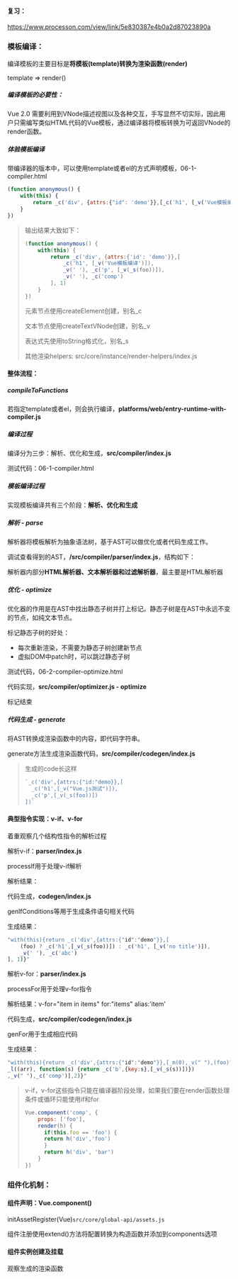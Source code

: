 #### 复习：

https://www.processon.com/view/link/5e830387e4b0a2d87023890a



### 模板编译：

编译模板的主要目标是**将模板(template)转换为渲染函数(render)**

template => render()



##### 编译模板的必要性：

Vue 2.0 需要利用到VNode描述视图以及各种交互，手写显然不切实际，因此用户只需编写类似HTML代码的Vue模板，通过编译器将模板转换为可返回VNode的render函数。



##### 体验模板编译

带编译器的版本中，可以使用template或者el的方式声明模板，06-1-compiler.html

```js
(function anonymous() {
    with(this) {
        return _c('div', {attrs:{"id": 'demo'}},[_c('h1', [_v('Vue模板编译')]), _v(' '), _c('p', [_v(_s(foo))]), _v(' '), _c('comp')], 1)
    }
})
```

> 输出结果大致如下：
>
> ```js
> (function anonymous() {
>     with(this) {
>         return _c('div', {attrs:{'id': 'demo'}},[
>             _c('h1', [_v('Vue模板编译')]),
>             _v(' '), _c('p', [_v(_s(foo))]),
>             _v(' '), _c('comp')
>         ], 1)
>     }
> })
> ```
>
> 元素节点使用createElement创建，别名_c
>
> 文本节点使用createTextVNode创建，别名_v
>
> 表达式先使用toString格式化，别名_s
>
> 其他渲染helpers: src/core/instance/render-helpers/index.js

#### 整体流程：

##### compileToFunctions

若指定template或者el，则会执行编译，**platforms/web/entry-runtime-with-compiler.js**



##### 编译过程

编译分为三步：解析、优化和生成，**src/compiler/index.js**

测试代码：06-1-compiler.html



##### 模板编译过程

实现模板编译共有三个阶段：**解析、优化和生成**

##### 解析 - parse

解析器将模板解析为抽象语法树，基于AST可以做优化或者代码生成工作。

调试查看得到的AST，**/src/compiler/parser/index.js**，结构如下：

解析器内部分**HTML解析器、文本解析器和过滤解析器**，最主要是HTML解析器



##### 优化 - optimize

优化器的作用是在AST中找出静态子树并打上标记。静态子树是在AST中永远不变的节点，如纯文本节点。



标记静态子树的好处：

- 每次重新渲染，不需要为静态子树创建新节点
- 虚拟DOM中patch时，可以跳过静态子树

测试代码，06-2-compiler-optimize.html

代码实现，**src/compiler/optimizer.js - optimize**

标记结束

##### 代码生成 - generate

将AST转换成渲染函数中的内容，即代码字符串。

generate方法生成渲染函数代码，**src/compiler/codegen/index.js**

> 生成的code长这样
>
> ```js
> `_c('div',{attrs:{"id:"demo}},[
> 	_c('h1',[_v("Vue.js测试")]),
> 	_c('p',[_v(_s(foo))])
> ])`
> ```

#### 典型指令实现：v-if、v-for

着重观察几个结构性指令的解析过程



解析v-if：**parser/index.js**

processlf用于处理v-if解析



解析结果：

代码生成，**codegen/index.js**

genlfConditions等用于生成条件语句相关代码

生成结果：

```js
"with(this){return _c('div',{attrs:{"id":"demo"}},[
	(foo) ? _c('h1',[_v(_s(foo))]) : _c('h1', [_v('no title')]),
    _v(' '), _c('abc')
], 1)}"
```

解析v-for：**parser/index.js**

processFor用于处理v-for指令

解析结果：v-for="item in items" for:"items" alias:'item'



代码生成，**src/compiler/codegen/index.js**

genFor用于生成相应代码



生成结果：

```js
"with(this){return _c('div',{attrs:{"id":"demo"}},[_m(0),_v(" "),(foo)?_c('p',[_v(_s(foo))]):_e(),_v(" "),
_l((arr), function(s) {return _c('b',{key:s},[_v(_s(s))])})
,_v(" "),_c('comp')],2)}"
```

> v-if，v-for这些指令只能在编译器阶段处理，如果我们要在render函数处理条件或循环只能使用if和for
>
> ```js
> Vue.component('comp', {
>     props: ['foo'],
>     render(h) {
>       if(this.foo == 'foo') {
> 		return h('div','foo')
>       }
>       return h('div', 'bar')
>     }
> })
> ```

### 组件化机制：

#### 组件声明：Vue.component()

initAssetRegister(Vue)`src/core/global-api/assets.js`

组件注册使用extend()方法将配置转换为构造函数并添加到components选项



#### 组件实例创建及挂载

观察生成的渲染函数